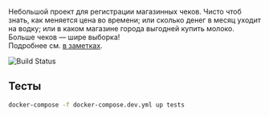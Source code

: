 Небольшой проект для регистрации магазинных чеков. Чисто чтоб знать, как меняется цена во времени; 
или сколько денег в месяц уходит на водку; или в каком магазине города выгодней купить молоко. Больше чеков — шире выборка!  
Подробнее см. [в заметках][blog-post].

![Build Status][build-status]

## Тесты
```bash
docker-compose -f docker-compose.dev.yml up tests
```

[blog-post]: https://blog.demerzov.ru/archives/460
[build-status]: https://travis-ci.org/micdm/receipt-tracker.svg?branch=master
